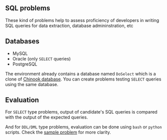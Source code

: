 ## SQL problems
These kind of problems help to assess proficiency of developers in writing SQL queries for data extraction, database admininstration, etc

## Databases
- MySQL
- Oracle (only `SELECT` queries)
- PostgreSQL

The environment already contains a database named `DoSelect` which is a clone of [Chinook database](https://chinookdatabase.codeplex.com/wikipage?title=Chinook_Schema&referringTitle=Documentation). You can create problems testing `SELECT` queries using the same database.

## Evaluation
For `SELECT` type problems, output of candidate's SQL queries is compared with the output of the expected queries.

And for `DDL/DML` type problems, evaluation can be done using `bash` or `python` scripts. Check the [sample problem](sample.md) for more clarity.
